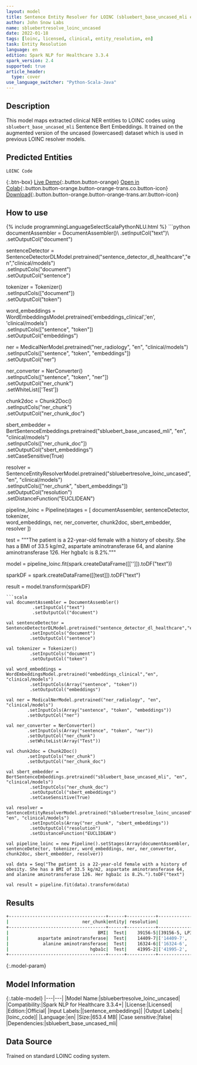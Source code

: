 ```yaml
---
layout: model
title: Sentence Entity Resolver for LOINC (sbluebert_base_uncased_mli embeddings)
author: John Snow Labs
name: sbluebertresolve_loinc_uncased
date: 2022-01-18
tags: [loinc, licensed, clinical, entity_resolution, en]
task: Entity Resolution
language: en
edition: Spark NLP for Healthcare 3.3.4
spark_version: 2.4
supported: true
article_header:
  type: cover
use_language_switcher: "Python-Scala-Java"
---
```


## Description

This model maps extracted clinical NER entities to LOINC codes using `sbluebert_base_uncased_mli` Sentence Bert Embeddings. It trained on the augmented version of the uncased (lowercased) dataset which is used in previous LOINC resolver models.

## Predicted Entities

`LOINC Code`

{:.btn-box}
[Live Demo](https://demo.johnsnowlabs.com/healthcare/ER_LOINC_AUGMENTED/){:.button.button-orange}
[Open in Colab](https://colab.research.google.com/github/JohnSnowLabs/spark-nlp-workshop/blob/master/tutorials/Certification_Trainings/Healthcare/24.Improved_Entity_Resolvers_in_SparkNLP_with_sBert.ipynb){:.button.button-orange.button-orange-trans.co.button-icon}
[Download](https://s3.amazonaws.com/auxdata.johnsnowlabs.com/clinical/models/sbluebertresolve_loinc_uncased_en_3.3.4_2.4_1642535076764.zip){:.button.button-orange.button-orange-trans.arr.button-icon}

## How to use



<div class="tabs-box" markdown="1">
{% include programmingLanguageSelectScalaPythonNLU.html %}
```python
documentAssembler = DocumentAssembler()\
      .setInputCol("text")\
      .setOutputCol("document")

sentenceDetector = SentenceDetectorDLModel.pretrained("sentence_detector_dl_healthcare","en","clinical/models")\
      .setInputCols("document")\
      .setOutputCol("sentence")

tokenizer = Tokenizer() \
      .setInputCols(["document"]) \
      .setOutputCol("token")

word_embeddings = WordEmbeddingsModel.pretrained('embeddings_clinical','en', 'clinical/models')\
      .setInputCols(["sentence", "token"])\
      .setOutputCol("embeddings")

ner = MedicalNerModel.pretrained("ner_radiology", "en", "clinical/models") \
     .setInputCols(["sentence", "token", "embeddings"]) \
     .setOutputCol("ner")

ner_converter = NerConverter() \
    .setInputCols(["sentence", "token", "ner"]) \
    .setOutputCol("ner_chunk")\
    .setWhiteList(['Test'])

chunk2doc = Chunk2Doc() \
    .setInputCols("ner_chunk") \
    .setOutputCol("ner_chunk_doc")

sbert_embedder = BertSentenceEmbeddings.pretrained("sbluebert_base_uncased_mli", "en", "clinical/models")\
     .setInputCols(["ner_chunk_doc"])\
     .setOutputCol("sbert_embeddings")\
     .setCaseSensitive(True)

resolver = SentenceEntityResolverModel.pretrained("sbluebertresolve_loinc_uncased", "en", "clinical/models") \
      .setInputCols(["ner_chunk", "sbert_embeddings"])\
     .setOutputCol("resolution")\
     .setDistanceFunction("EUCLIDEAN")

pipeline_loinc = Pipeline(stages = [
    documentAssembler, 
    sentenceDetector, 
    tokenizer,  
    word_embeddings, 
    ner, 
    ner_converter, 
    chunk2doc, 
    sbert_embedder, 
    resolver
])

test = """The patient is a 22-year-old female with a history of obesity. She has a BMI of 33.5 kg/m2, aspartate aminotransferase 64, and alanine aminotransferase 126. Her hgba1c is 8.2%."""

model = pipeline_loinc.fit(spark.createDataFrame([['']]).toDF("text"))

sparkDF = spark.createDataFrame([[test]]).toDF("text")

result = model.transform(sparkDF)
```
```scala
val documentAssembler = DocumentAssembler()
          .setInputCol("text")
          .setOutputCol("document")

val sentenceDetector = SentenceDetectorDLModel.pretrained("sentence_detector_dl_healthcare","en","clinical/models")
         .setInputCols("document")
         .setOutputCol("sentence")

val tokenizer = Tokenizer() 
         .setInputCols("document") 
         .setOutputCol("token")

val word_embeddings = WordEmbeddingsModel.pretrained("embeddings_clinical","en", "clinical/models")
         .setInputCols(Array("sentence", "token"))
         .setOutputCol("embeddings")

val ner = MedicalNerModel.pretrained("ner_radiology", "en", "clinical/models") 
        .setInputCols(Array("sentence", "token", "embeddings")) 
        .setOutputCol("ner")

val ner_converter = NerConverter() 
        .setInputCols(Array("sentence", "token", "ner")) 
        .setOutputCol("ner_chunk")
        .setWhiteList(Array("Test"))

val chunk2doc = Chunk2Doc() 
        .setInputCols("ner_chunk") 
        .setOutputCol("ner_chunk_doc")

val sbert_embedder = BertSentenceEmbeddings.pretrained("sbluebert_base_uncased_mli", "en", "clinical/models")
         .setInputCols("ner_chunk_doc")
         .setOutputCol("sbert_embeddings")
         .setCaseSensitive(True)

val resolver = SentenceEntityResolverModel.pretrained("sbluebertresolve_loinc_uncased", "en", "clinical/models") 
         .setInputCols(Array("ner_chunk", "sbert_embeddings"))
         .setOutputCol("resolution")
         .setDistanceFunction("EUCLIDEAN")

val pipeline_loinc = new Pipeline().setStages(Array(documentAssembler, sentenceDetector, tokenizer, word_embeddings, ner, ner_converter, chunk2doc, sbert_embedder, resolver))

val data = Seq("The patient is a 22-year-old female with a history of obesity. She has a BMI of 33.5 kg/m2, aspartate aminotransferase 64, and alanine aminotransferase 126. Her hgba1c is 8.2%.").toDF("text")

val result = pipeline.fit(data).transform(data)
```
</div>

## Results

```bash
+-------------------------------------+------+-----------+----------------------------------------------------+--------------------------------------------------------------------------------------------------------------------------------------------------------------------------------------------------------+
|                            ner_chunk|entity| resolution|                                           all_codes|                                                                                                                                                                                             resolutions|
+-------------------------------------+------+-----------+----------------------------------------------------+--------------------------------------------------------------------------------------------------------------------------------------------------------------------------------------------------------+
|                                  BMI|  Test|    39156-5|[39156-5, LP35925-4, BDYCRC, 73964-9, 59574-4,...]  |[Body mass index, Body mass index (BMI), Body circumference, Body muscle mass, Body mass index (BMI) [Percentile], ...]                                                                                 |
|           aspartate aminotransferase|  Test|    14409-7|['14409-7', '16325-3', '1916-6', '16324-6',...]     |['Aspartate aminotransferase', 'Alanine aminotransferase/Aspartate aminotransferase', 'Aspartate aminotransferase/Alanine aminotransferase', 'Alanine aminotransferase', ...]                           |
|             alanine aminotransferase|  Test|    16324-6|['16324-6', '1916-6', '16325-3', '59245-1',...]     |['Alanine aminotransferase', 'Aspartate aminotransferase/Alanine aminotransferase', 'Alanine aminotransferase/Aspartate aminotransferase', 'Alanine glyoxylate aminotransferase',...]                   |
|                               hgba1c|  Test|    41995-2|['41995-2', 'LP35944-5', 'LP19717-5', '43150-2',...]|['Hemoglobin A1c', 'HbA1c measurement device', 'HBA1 gene', 'HbA1c measurement device panel', ...]                                                                                                      |
+-------------------------------------+------+-----------+------------------------------------------------------------------------------+------------------------------------------------------------------------------------------------------------------------------------------------------------------------------+
```

{:.model-param}
## Model Information

{:.table-model}
|---|---|
|Model Name:|sbluebertresolve_loinc_uncased|
|Compatibility:|Spark NLP for Healthcare 3.3.4+|
|License:|Licensed|
|Edition:|Official|
|Input Labels:|[sentence_embeddings]|
|Output Labels:|[loinc_code]|
|Language:|en|
|Size:|653.4 MB|
|Case sensitive:|false|
|Dependencies:|sbluebert_base_uncased_mli|

## Data Source

Trained on standard LOINC coding system.